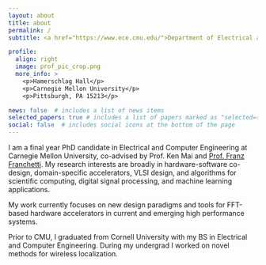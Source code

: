 ```yaml
---
layout: about
title: about
permalink: /
subtitle: <a href="https://www.ece.cmu.edu/">Department of Electrical and Computer Engineering</a> • Carnegie Mellon University

profile:
  align: right
  image: prof_pic_crop.png
  more_info: >
    <p>Hamerschlag Hall</p>
    <p>Carnegie Mellon University</p>
    <p>Pittsburgh, PA 15213</p>

news: false  # includes a list of news items
selected_papers: true # includes a list of papers marked as "selected={true}"
social: false  # includes social icons at the bottom of the page
---
```


I am a final year PhD candidate in Electrical and Computer Engineering at Carnegie Mellon University, co-advised by Prof. Ken Mai and [Prof. Franz Franchetti](https://users.ece.cmu.edu/~franzf/).  My research interests are broadly in hardware-software co-design, domain-specific accelerators, VLSI design, and algorithms for scientific computing, digital signal processing, and machine learning applications. 

My work currently focuses on new design paradigms and tools for FFT-based hardware accelerators in current and emerging high performance systems.

Prior to CMU, I graduated from Cornell University with my BS in Electrical and Computer Engineering.  During my undergrad I worked on novel methods for wireless localization. 
